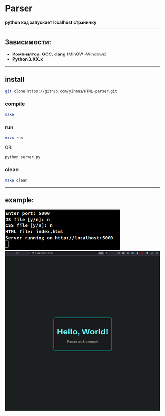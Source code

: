# Parser

**python код запускает localhost страничку**
___

## Зависимости: 
   
-  **Компилятор:**  **GCC**, **clang** (MinGW -Windows)
-  **Python 3.XX.x**

___
## install 
```bash
git clone https://github.com/yinmus/HTML-parser.git
```
### compile
```bash
make
```
### run

```bash
make run
```
OR:

```bash
python server.py
```
### clean
```bash
make clean
```

___
## example:
![scr2](.img/scr2.png)
![scr](.img/screen.png)
